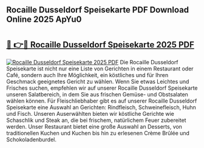 ## Rocaille Dusseldorf Speisekarte PDF Download Online 2025 ApYu0

# <h2><a href="http://gc77fx.nevu.top/?p=Rocaille+Dusseldorf+Speisekarte">🔗 👉🔴 Rocaille Dusseldorf Speisekarte 2025 PDF</a></h2>

[![Rocaille Dusseldorf Speisekarte 2025 PDF](https://i.imgur.com/dBaPXMq.png)](http://gc77fx.nevu.top/?p=Rocaille+Dusseldorf+Speisekarte)
Die Rocaille Dusseldorf Speisekarte ist nicht nur eine Liste von Gerichten in einem Restaurant oder Café, sondern auch Ihre Möglichkeit, ein köstliches und für Ihren Geschmack geeignetes Gericht zu wählen. Wenn Sie etwas Leichtes und Frisches suchen, empfehlen wir auf unserer Rocaille Dusseldorf Speisekarte unseren Salatbereich, in dem Sie aus frischen Gemüse- und Obstsalaten wählen können. Für Fleischliebhaber gibt es auf unserer Rocaille Dusseldorf Speisekarte eine Auswahl an Gerichten: Rindfleisch, Schweinefleisch, Huhn und Fisch. Unseren Auserwählten bieten wir köstliche Gerichte wie Schaschlik und Steak an, die bei frischem, natürlichem Feuer zubereitet werden. Unser Restaurant bietet eine große Auswahl an Desserts, von traditionellen Kuchen und Kuchen bis hin zu erlesenen Crème Brûlée und Schokoladenburdel.
